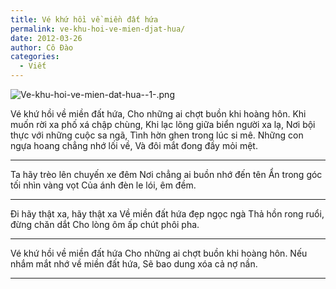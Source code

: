 ```yaml
---
title: Vé khứ hồi về miền đất hứa
permalink: ve-khu-hoi-ve-mien-djat-hua/
date: 2012-03-26
author: Cô Đào
categories:
  - Viết
---
```


![Ve-khu-hoi-ve-mien-dat-hua--1-.png](/images/d55bfc22-edbf-4ed2-bb25-d28b71edc2a8/Ve-khu-hoi-ve-mien-dat-hua--1-.png)


Vé khứ hồi về miền đất hứa,
Cho những ai chợt buồn khi hoàng hôn.
Khi muốn rời xa phố xá chập chùng,
Khi lạc lõng giữa biển người xa lạ,
Nơi bội thực với những cuộc sa ngã,
Tình hờn ghen trong lúc si mê.
Những con ngựa hoang chẳng nhớ lối về,
Và đôi mắt đong đầy mỏi mệt.


---


Ta hãy trèo lên chuyến xe đêm
Nơi chẳng ai buồn nhớ đến tên
Ẩn trong góc tối nhìn vàng vọt
Của ánh đèn le lói, êm đềm.


---


Đi hãy thật xa, hãy thật xa
Về miền đất hứa đẹp ngọc ngà
Thả hồn rong ruổi, đừng chăn dắt
Cho lòng ôm ấp chút phôi pha.


---


Vé khứ hồi về miền đất hứa
Cho những ai chợt buồn khi hoàng hôn.
Nếu nhắm mắt nhớ về miền đất hứa,
Sẽ bao dung xóa cả nợ nần.


---

